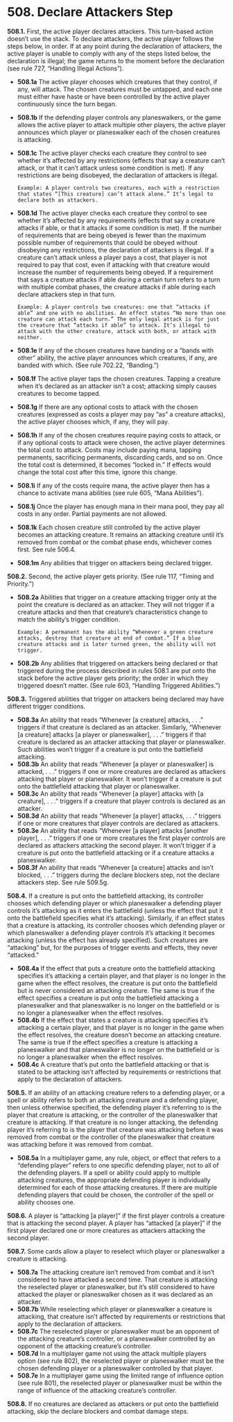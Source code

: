 # **508.** Declare Attackers Step

**508.1.** First, the active player declares attackers. This turn-based action doesn’t use the stack. To declare attackers, the active player follows the steps below, in order. If at any point during the declaration of attackers, the active player is unable to comply with any of the steps listed below, the declaration is illegal; the game returns to the moment before the declaration (see rule 727, “Handling Illegal Actions”).
+ **508.1a** The active player chooses which creatures that they control, if any, will attack. The chosen creatures must be untapped, and each one must either have haste or have been controlled by the active player continuously since the turn began.
+ **508.1b** If the defending player controls any planeswalkers, or the game allows the active player to attack multiple other players, the active player announces which player or planeswalker each of the chosen creatures is attacking.
+ **508.1c** The active player checks each creature they control to see whether it’s affected by any restrictions (effects that say a creature can’t attack, or that it can’t attack unless some condition is met). If any restrictions are being disobeyed, the declaration of attackers is illegal.

      Example: A player controls two creatures, each with a restriction that states “[This creature] can’t attack alone.” It’s legal to declare both as attackers.
+ **508.1d** The active player checks each creature they control to see whether it’s affected by any requirements (effects that say a creature attacks if able, or that it attacks if some condition is met). If the number of requirements that are being obeyed is fewer than the maximum possible number of requirements that could be obeyed without disobeying any restrictions, the declaration of attackers is illegal. If a creature can’t attack unless a player pays a cost, that player is not required to pay that cost, even if attacking with that creature would increase the number of requirements being obeyed. If a requirement that says a creature attacks if able during a certain turn refers to a turn with multiple combat phases, the creature attacks if able during each declare attackers step in that turn.

      Example: A player controls two creatures: one that “attacks if able” and one with no abilities. An effect states “No more than one creature can attack each turn.” The only legal attack is for just the creature that “attacks if able” to attack. It’s illegal to attack with the other creature, attack with both, or attack with neither.
+ **508.1e** If any of the chosen creatures have banding or a “bands with other” ability, the active player announces which creatures, if any, are banded with which. (See rule 702.22, “Banding.”)
+ **508.1f** The active player taps the chosen creatures. Tapping a creature when it’s declared as an attacker isn’t a cost; attacking simply causes creatures to become tapped.
+ **508.1g** If there are any optional costs to attack with the chosen creatures (expressed as costs a player may pay “as” a creature attacks), the active player chooses which, if any, they will pay.
+ **508.1h** If any of the chosen creatures require paying costs to attack, or if any optional costs to attack were chosen, the active player determines the total cost to attack. Costs may include paying mana, tapping permanents, sacrificing permanents, discarding cards, and so on. Once the total cost is determined, it becomes “locked in.” If effects would change the total cost after this time, ignore this change.
+ **508.1i** If any of the costs require mana, the active player then has a chance to activate mana abilities (see rule 605, “Mana Abilities”).
+ **508.1j** Once the player has enough mana in their mana pool, they pay all costs in any order. Partial payments are not allowed.
+ **508.1k** Each chosen creature still controlled by the active player becomes an attacking creature. It remains an attacking creature until it’s removed from combat or the combat phase ends, whichever comes first. See rule 506.4.
+ **508.1m** Any abilities that trigger on attackers being declared trigger.

**508.2.** Second, the active player gets priority. (See rule 117, “Timing and Priority.”)
+ **508.2a** Abilities that trigger on a creature attacking trigger only at the point the creature is declared as an attacker. They will not trigger if a creature attacks and then that creature’s characteristics change to match the ability’s trigger condition.

      Example: A permanent has the ability “Whenever a green creature attacks, destroy that creature at end of combat.” If a blue creature attacks and is later turned green, the ability will not trigger.
+ **508.2b** Any abilities that triggered on attackers being declared or that triggered during the process described in rules 508.1 are put onto the stack before the active player gets priority; the order in which they triggered doesn’t matter. (See rule 603, “Handling Triggered Abilities.”)

**508.3.** Triggered abilities that trigger on attackers being declared may have different trigger conditions.
+ **508.3a** An ability that reads “Whenever [a creature] attacks, . . .” triggers if that creature is declared as an attacker. Similarly, “Whenever [a creature] attacks [a player or planeswalker], . . .” triggers if that creature is declared as an attacker attacking that player or planeswalker. Such abilities won’t trigger if a creature is put onto the battlefield attacking.
+ **508.3b** An ability that reads “Whenever [a player or planeswalker] is attacked, . . .” triggers if one or more creatures are declared as attackers attacking that player or planeswalker. It won’t trigger if a creature is put onto the battlefield attacking that player or planeswalker.
+ **508.3c** An ability that reads “Whenever [a player] attacks with [a creature], . . .” triggers if a creature that player controls is declared as an attacker.
+ **508.3d** An ability that reads “Whenever [a player] attacks, . . .” triggers if one or more creatures that player controls are declared as attackers.
+ **508.3e** An ability that reads “Whenever [a player] attacks [another player], . . .” triggers if one or more creatures the first player controls are declared as attackers attacking the second player. It won’t trigger if a creature is put onto the battlefield attacking or if a creature attacks a planeswalker.
+ **508.3f** An ability that reads “Whenever [a creature] attacks and isn’t blocked, . . .” triggers during the declare blockers step, not the declare attackers step. See rule 509.5g.

**508.4.** If a creature is put onto the battlefield attacking, its controller chooses which defending player or which planeswalker a defending player controls it’s attacking as it enters the battlefield (unless the effect that put it onto the battlefield specifies what it’s attacking). Similarly, if an effect states that a creature is attacking, its controller chooses which defending player or which planeswalker a defending player controls it’s attacking it becomes attacking (unless the effect has already specified). Such creatures are “attacking” but, for the purposes of trigger events and effects, they never “attacked.”
+ **508.4a** If the effect that puts a creature onto the battlefield attacking specifies it’s attacking a certain player, and that player is no longer in the game when the effect resolves, the creature is put onto the battlefield but is never considered an attacking creature. The same is true if the effect specifies a creature is put onto the battlefield attacking a planeswalker and that planeswalker is no longer on the battlefield or is no longer a planeswalker when the effect resolves.
+ **508.4b** If the effect that states a creature is attacking specifies it’s attacking a certain player, and that player is no longer in the game when the effect resolves, the creature doesn’t become an attacking creature. The same is true if the effect specifies a creature is attacking a planeswalker and that planeswalker is no longer on the battlefield or is no longer a planeswalker when the effect resolves.
+ **508.4c** A creature that’s put onto the battlefield attacking or that is stated to be attacking isn’t affected by requirements or restrictions that apply to the declaration of attackers.

**508.5.** If an ability of an attacking creature refers to a defending player, or a spell or ability refers to both an attacking creature and a defending player, then unless otherwise specified, the defending player it’s referring to is the player that creature is attacking, or the controller of the planeswalker that creature is attacking. If that creature is no longer attacking, the defending player it’s referring to is the player that creature was attacking before it was removed from combat or the controller of the planeswalker that creature was attacking before it was removed from combat.
+ **508.5a** In a multiplayer game, any rule, object, or effect that refers to a “defending player” refers to one specific defending player, not to all of the defending players. If a spell or ability could apply to multiple attacking creatures, the appropriate defending player is individually determined for each of those attacking creatures. If there are multiple defending players that could be chosen, the controller of the spell or ability chooses one.

**508.6.** A player is “attacking [a player]” if the first player controls a creature that is attacking the second player. A player has “attacked [a player]” if the first player declared one or more creatures as attackers attacking the second player.

**508.7.** Some cards allow a player to reselect which player or planeswalker a creature is attacking.
+ **508.7a** The attacking creature isn’t removed from combat and it isn’t considered to have attacked a second time. That creature is attacking the reselected player or planeswalker, but it’s still considered to have attacked the player or planeswalker chosen as it was declared as an attacker.
+ **508.7b** While reselecting which player or planeswalker a creature is attacking, that creature isn’t affected by requirements or restrictions that apply to the declaration of attackers.
+ **508.7c** The reselected player or planeswalker must be an opponent of the attacking creature’s controller, or a planeswalker controlled by an opponent of the attacking creature’s controller.
+ **508.7d** In a multiplayer game not using the attack multiple players option (see rule 802), the reselected player or planeswalker must be the chosen defending player or a planeswalker controlled by that player.
+ **508.7e** In a multiplayer game using the limited range of influence option (see rule 801), the reselected player or planeswalker must be within the range of influence of the attacking creature’s controller.

**508.8.** If no creatures are declared as attackers or put onto the battlefield attacking, skip the declare blockers and combat damage steps.
